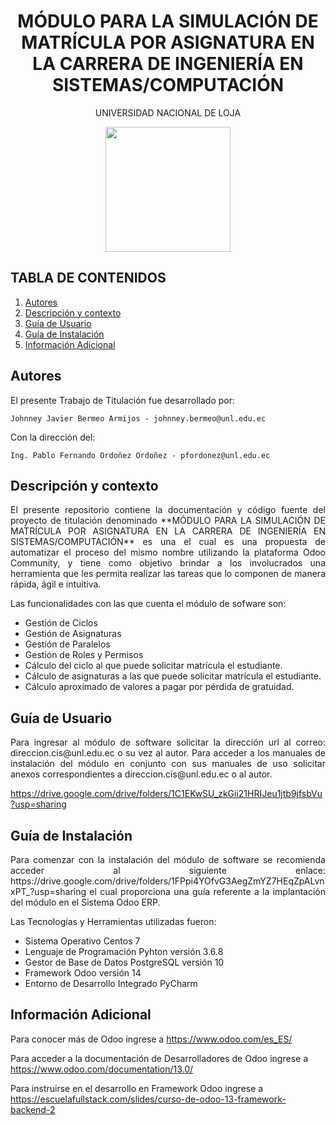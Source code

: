 <h1 align="center">MÓDULO PARA LA SIMULACIÓN DE MATRÍCULA POR ASIGNATURA EN LA CARRERA DE INGENIERÍA EN SISTEMAS/COMPUTACIÓN</h1>
<p align="center">UNIVERSIDAD NACIONAL DE LOJA</p>
<p align="center"><img src="https://pbs.twimg.com/profile_images/1225522326487347211/FaNm0ISf_400x400.jpg" width="200" height="200"/></p>

## TABLA DE CONTENIDOS
1. [Autores](https://github.com/Computacion-UNL/matriculas/new/main?readme=1#autores)
1. [Descripción y contexto](https://github.com/Computacion-UNL/matriculas/new/main?readme=1#descripci%C3%B3n-y-contexto)
1. [Guía de Usuario](https://github.com/Computacion-UNL/matriculas/new/main?readme=1#gu%C3%ADa-de-usuario)
1. [Guía de Instalación](https://github.com/Computacion-UNL/matriculas/new/main?readme=1#gu%C3%ADa-de-instalaci%C3%B3n)
1. [Información Adicional](https://github.com/Computacion-UNL/matriculas/new/main?readme=1#informaci%C3%B3n-adicional)

## Autores
El presente Trabajo de Titulación fue desarrollado por:

    Johnney Javier Bermeo Armijos - johnney.bermeo@unl.edu.ec

Con la dirección del:

    Ing. Pablo Fernando Ordoñez Ordoñez - pfordonez@unl.edu.ec


## Descripción y contexto
<p align="justify">El presente repositorio contiene la documentación y código fuente del proyecto de titulación denominado **MÓDULO PARA LA SIMULACIÓN DE MATRÍCULA POR ASIGNATURA EN LA CARRERA DE INGENIERÍA EN SISTEMAS/COMPUTACIÓN** es una
el cual es una propuesta de automatizar el proceso del mismo nombre utilizando la plataforma Odoo Community, y tiene como objetivo brindar a los involucrados una herramienta que les permita realizar las tareas que lo componen de manera rápida, ágil e intuitiva.</p>

Las funcionalidades con las que cuenta el módulo de sofware son:
* Gestión de Ciclos
* Gestión de Asignaturas
* Gestión de Paralelos
* Gestión de Roles y Permisos
* Cálculo del ciclo al que puede solicitar matrícula el estudiante.
* Cálculo de asignaturas a las que puede solicitar matrícula el estudiante.
* Cálculo aproximado de valores a pagar por pérdida de gratuidad.

## Guía de Usuario
<p align="justify">Para ingresar al módulo de software solicitar la dirección url al correo: direccion.cis@unl.edu.ec o su vez al autor.
Para acceder a los manuales de instalación del módulo en conjunto con sus manuales de uso solicitar anexos correspondientes a direccion.cis@unl.edu.ec o al autor.</p>

https://drive.google.com/drive/folders/1C1EKwSU_zkGii21HRIJeu1jtb9jfsbVu?usp=sharing

## Guía de Instalación

<p align="justify">Para comenzar con la instalación del módulo de software se recomienda acceder al siguiente enlace: https://drive.google.com/drive/folders/1FPpi4YOfvG3AegZmYZ7HEqZpALvnxPT_?usp=sharing el cual proporciona una guía referente a la implantación del módulo en el Sistema Odoo ERP.</p>

Las Tecnologías y Herramientas utilizadas fueron:

* Sistema Operativo Centos 7
* Lenguaje de Programación Pyhton versión 3.6.8
* Gestor de Base de Datos PostgreSQL versión 10
* Framework Odoo versión 14
* Entorno de Desarrollo Integrado​​ PyCharm


## Información Adicional

Para conocer más de Odoo ingrese a https://www.odoo.com/es_ES/

Para acceder a la documentación de Desarrolladores de Odoo ingrese a https://www.odoo.com/documentation/13.0/

Para instruirse en el desarrollo en Framework Odoo ingrese a https://escuelafullstack.com/slides/curso-de-odoo-13-framework-backend-2
